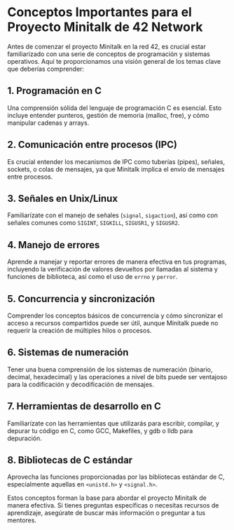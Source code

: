 
# Conceptos Importantes para el Proyecto Minitalk de 42 Network

Antes de comenzar el proyecto Minitalk en la red 42, es crucial estar familiarizado con una serie de conceptos de programación y sistemas operativos. Aquí te proporcionamos una visión general de los temas clave que deberías comprender:

## 1. Programación en C
Una comprensión sólida del lenguaje de programación C es esencial. Esto incluye entender punteros, gestión de memoria (malloc, free), y cómo manipular cadenas y arrays.

## 2. Comunicación entre procesos (IPC)
Es crucial entender los mecanismos de IPC como tuberías (pipes), señales, sockets, o colas de mensajes, ya que Minitalk implica el envío de mensajes entre procesos.

## 3. Señales en Unix/Linux
Familiarízate con el manejo de señales (`signal`, `sigaction`), así como con señales comunes como `SIGINT`, `SIGKILL`, `SIGUSR1`, y `SIGUSR2`.

## 4. Manejo de errores
Aprende a manejar y reportar errores de manera efectiva en tus programas, incluyendo la verificación de valores devueltos por llamadas al sistema y funciones de biblioteca, así como el uso de `errno` y `perror`.

## 5. Concurrencia y sincronización
Comprender los conceptos básicos de concurrencia y cómo sincronizar el acceso a recursos compartidos puede ser útil, aunque Minitalk puede no requerir la creación de múltiples hilos o procesos.

## 6. Sistemas de numeración
Tener una buena comprensión de los sistemas de numeración (binario, decimal, hexadecimal) y las operaciones a nivel de bits puede ser ventajoso para la codificación y decodificación de mensajes.

## 7. Herramientas de desarrollo en C
Familiarízate con las herramientas que utilizarás para escribir, compilar, y depurar tu código en C, como GCC, Makefiles, y gdb o lldb para depuración.

## 8. Bibliotecas de C estándar
Aprovecha las funciones proporcionadas por las bibliotecas estándar de C, especialmente aquellas en `<unistd.h>` y `<signal.h>`.

Estos conceptos forman la base para abordar el proyecto Minitalk de manera efectiva. Si tienes preguntas específicas o necesitas recursos de aprendizaje, asegúrate de buscar más información o preguntar a tus mentores.
